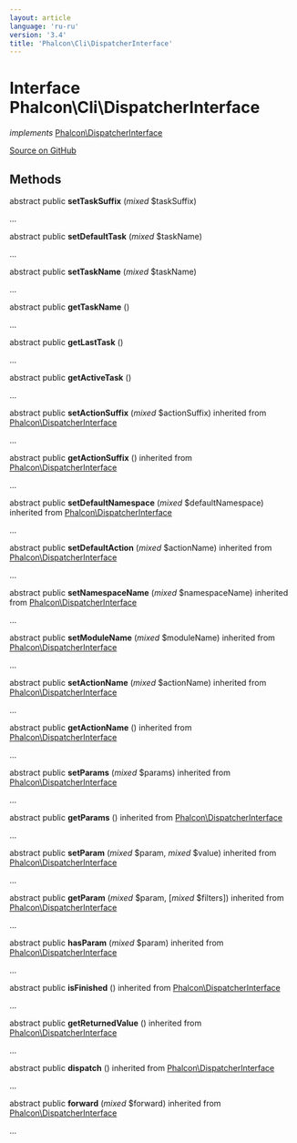 ```yaml
---
layout: article
language: 'ru-ru'
version: '3.4'
title: 'Phalcon\Cli\DispatcherInterface'
---
```


# Interface **Phalcon\Cli\DispatcherInterface**

*implements* [Phalcon\DispatcherInterface](/3.4/en/api/Phalcon_DispatcherInterface)

<a href="https://github.com/phalcon/cphalcon/tree/v3.4.0/phalcon/cli/dispatcherinterface.zep" class="btn btn-default btn-sm">Source on GitHub</a>

## Methods

abstract public **setTaskSuffix** (*mixed* $taskSuffix)

...

abstract public **setDefaultTask** (*mixed* $taskName)

...

abstract public **setTaskName** (*mixed* $taskName)

...

abstract public **getTaskName** ()

...

abstract public **getLastTask** ()

...

abstract public **getActiveTask** ()

...

abstract public **setActionSuffix** (*mixed* $actionSuffix) inherited from [Phalcon\DispatcherInterface](/3.4/en/api/Phalcon_DispatcherInterface)

...

abstract public **getActionSuffix** () inherited from [Phalcon\DispatcherInterface](/3.4/en/api/Phalcon_DispatcherInterface)

...

abstract public **setDefaultNamespace** (*mixed* $defaultNamespace) inherited from [Phalcon\DispatcherInterface](/3.4/en/api/Phalcon_DispatcherInterface)

...

abstract public **setDefaultAction** (*mixed* $actionName) inherited from [Phalcon\DispatcherInterface](/3.4/en/api/Phalcon_DispatcherInterface)

...

abstract public **setNamespaceName** (*mixed* $namespaceName) inherited from [Phalcon\DispatcherInterface](/3.4/en/api/Phalcon_DispatcherInterface)

...

abstract public **setModuleName** (*mixed* $moduleName) inherited from [Phalcon\DispatcherInterface](/3.4/en/api/Phalcon_DispatcherInterface)

...

abstract public **setActionName** (*mixed* $actionName) inherited from [Phalcon\DispatcherInterface](/3.4/en/api/Phalcon_DispatcherInterface)

...

abstract public **getActionName** () inherited from [Phalcon\DispatcherInterface](/3.4/en/api/Phalcon_DispatcherInterface)

...

abstract public **setParams** (*mixed* $params) inherited from [Phalcon\DispatcherInterface](/3.4/en/api/Phalcon_DispatcherInterface)

...

abstract public **getParams** () inherited from [Phalcon\DispatcherInterface](/3.4/en/api/Phalcon_DispatcherInterface)

...

abstract public **setParam** (*mixed* $param, *mixed* $value) inherited from [Phalcon\DispatcherInterface](/3.4/en/api/Phalcon_DispatcherInterface)

...

abstract public **getParam** (*mixed* $param, [*mixed* $filters]) inherited from [Phalcon\DispatcherInterface](/3.4/en/api/Phalcon_DispatcherInterface)

...

abstract public **hasParam** (*mixed* $param) inherited from [Phalcon\DispatcherInterface](/3.4/en/api/Phalcon_DispatcherInterface)

...

abstract public **isFinished** () inherited from [Phalcon\DispatcherInterface](/3.4/en/api/Phalcon_DispatcherInterface)

...

abstract public **getReturnedValue** () inherited from [Phalcon\DispatcherInterface](/3.4/en/api/Phalcon_DispatcherInterface)

...

abstract public **dispatch** () inherited from [Phalcon\DispatcherInterface](/3.4/en/api/Phalcon_DispatcherInterface)

...

abstract public **forward** (*mixed* $forward) inherited from [Phalcon\DispatcherInterface](/3.4/en/api/Phalcon_DispatcherInterface)

...